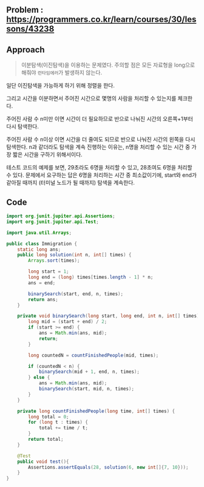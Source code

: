 ## Problem : https://programmers.co.kr/learn/courses/30/lessons/43238

## Approach

> 이분탐색(이진탐색)을 이용하는 문제였다. 주의할 점은 모든 자료형을 long으로 해줘야 `런타임에러`가 발생하지 않는다.

일단 이진탐색을 가능하게 하기 위해 정렬을 한다.

그리고 시간을 이분하면서 주어진 시간으로 몇명의 사람을 처리할 수 있는지를 체크한다.

주어진 사람 수 n미만 이면 시간이 더 필요하므로 반으로 나눠진 시간의 오른쪽+1부터 다시 탐색한다.

주어진 사람 수 n이상 이면 시간을 더 줄여도 되므로 반으로 나눠진 시간의 왼쪽을 다시 탐색한다. n과 같더라도 탐색을 계속 진행하는 이유는, n명을 처리할 수 있는 시간 중 가장 짧은 시간을 구하기 위해서이다.



테스트 코드의 예제를 보면, 29초라도 6명을 처리할 수 있고, 28초여도 6명을 처리할 수 있다. 문제에서 요구하는 답은 6명을 처리하는 시간 중 최소값이기에, start와 end가 같아질 때까지 (터미널 노드가 될 때까지) 탐색을 계속한다.

## Code

```java
import org.junit.jupiter.api.Assertions;
import org.junit.jupiter.api.Test;

import java.util.Arrays;

public class Immigration {
    static long ans;
    public long solution(int n, int[] times) {
        Arrays.sort(times);

        long start = 1;
        long end = (long) times[times.length - 1] * n;
        ans = end;

        binarySearch(start, end, n, times);
        return ans;
    }

    private void binarySearch(long start, long end, int n, int[] times) {
        long mid = (start + end) / 2;
        if (start >= end) {
            ans = Math.min(ans, mid);
            return;
        }

        long countedN = countFinishedPeople(mid, times);

        if (countedN < n) {
            binarySearch(mid + 1, end, n, times);
        } else {
            ans = Math.min(ans, mid);
            binarySearch(start, mid, n, times);
        }
    }

    private long countFinishedPeople(long time, int[] times) {
        long total = 0;
        for (long t : times) {
            total += time / t;
        }
        return total;
    }

    @Test
    public void test(){
        Assertions.assertEquals(28, solution(6, new int[]{7, 10}));
    }
}

```

